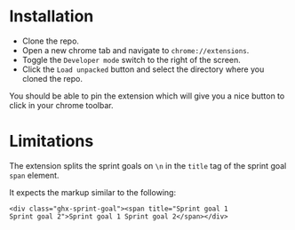 # Installation

* Clone the repo.
* Open a new chrome tab and navigate to `chrome://extensions`.
* Toggle the `Developer mode` switch to the right of the screen.
* Click the `Load unpacked` button and select the directory where you cloned the repo.

You should be able to pin the extension which will give you a nice button to click in your chrome toolbar.

# Limitations

The extension splits the sprint goals on `\n` in the `title` tag of the sprint goal `span` element.

It expects the markup similar to the following:

```
<div class="ghx-sprint-goal"><span title="Sprint goal 1
Sprint goal 2">Sprint goal 1 Sprint goal 2</span></div>
```
